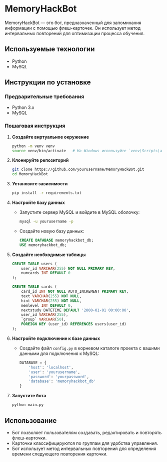 # MemoryHackBot

MemoryHackBot — это бот, предназначенный для запоминания информации с помощью флеш-карточек. Он использует метод интервальных повторений для оптимизации процесса обучения.

## Используемые технологии
- Python
- MySQL

## Инструкции по установке

### Предварительные требования
- Python 3.x
- MySQL

### Пошаговая инструкция

1. **Создайте виртуальное окружение**
   ```bash
   python -m venv venv
   source venv/bin/activate   # На Windows используйте `venv\Scripts\activate`
   ```

2. **Клонируйте репозиторий**
   ```bash
   git clone https://github.com/yourusername/MemoryHackBot.git
   cd MemoryHackBot
   ```

3. **Установите зависимости**
   ```bash
   pip install -r requirements.txt
   ```

4. **Настройте базу данных**
   - Запустите сервер MySQL и войдите в MySQL оболочку:
     ```bash
     mysql -u yourusername -p
     ```
   - Создайте новую базу данных:
     ```sql
     CREATE DATABASE memoryhackbot_db;
     USE memoryhackbot_db;
     ```

5. **Создайте необходимые таблицы**
   ```sql
   CREATE TABLE users (
       user_id VARCHAR(255) NOT NULL PRIMARY KEY,
       numcards INT DEFAULT 0
   );

   CREATE TABLE cards (
       card_id INT NOT NULL AUTO_INCREMENT PRIMARY KEY,
       text VARCHAR(255) NOT NULL,
       hint VARCHAR(255) NOT NULL,
       memlevel INT DEFAULT 0,
       nextstudy DATETIME DEFAULT '2000-01-01 00:00:00',
       user_id VARCHAR(255),
       `group` VARCHAR(50),
       FOREIGN KEY (user_id) REFERENCES users(user_id)
   );
   ```

6. **Настройте подключение к базе данных**
   - Создайте файл `config.py` в корневом каталоге проекта с вашими данными для подключения к MySQL:
     ```python
     DATABASE = {
         'host': 'localhost',
         'user': 'yourusername',
         'password': 'yourpassword',
         'database': 'memoryhackbot_db'
     }
     ```

7. **Запустите бота**
   ```bash
   python main.py
   ```

## Использование
- Бот позволяет пользователям создавать, редактировать и повторять флеш-карточки.
- Карточки классифицируются по группам для удобства управления.
- Бот использует метод интервальных повторений для определения времени следующего повторения карточки.
